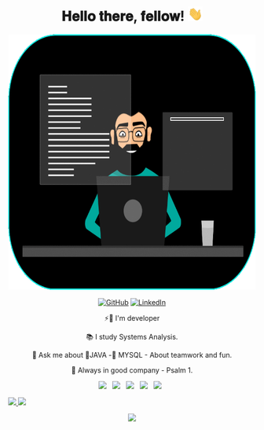 <div>
<h1 align="center"> 𝐇𝐞𝐥𝐥𝐨 𝐭𝐡𝐞𝐫𝐞, 𝐟𝐞𝐥𝐥𝐨𝐰! <img src="https://github.com/ABSphreak/ABSphreak/blob/master/gifs/Hi.gif?raw=true" width="30px"></h2>
	
</div>

<p align="center">
  <img height="520px" src="https://github.com/ValdirCezar/Autenticacao-Tokens-JWT/blob/master/src/imd-readme.gif?raw=true" />


<p align="center">
	<a href="https://github.com/jrfertonani"><img src="https://img.icons8.com/bubbles/50/000000/github.png" alt="GitHub"/></a>
	<a href="https://www.linkedin.com/in/jrfertonani/"><img src="https://img.icons8.com/bubbles/50/000000/linkedin.png" alt="LinkedIn"/></a>
</p>
	
<p align="center">⚡🚀 I'm developer </p>

<p align="center"> 📚 I study Systems Analysis. </p>

<p align="center"> 💬 Ask me about 💚JAVA -💚 MYSQL - About teamwork and fun.</p>

<p align="center">🌱 Always in good company - Psalm 1. </p>

</p>

<p align="center">
<img src="https://img.shields.io/badge/HTML%20-%23F7DF1E.svg?&style=for-the-badge&color=E34F26" />&nbsp;&nbsp;
<img src="https://img.shields.io/badge/css%20-%23F7DF1E.svg?&style=for-the-badge&color=5BA8EE" />&nbsp;&nbsp;
<img src="https://img.shields.io/badge/Angular%20-%23F7DF1E.svg?&style=for-the-badge&color=DD0031" />&nbsp;&nbsp;
<img src="https://img.shields.io/badge/Bootstrap%20-%23F7DF1E.svg?&style=for-the-badge&color=7044A3" />&nbsp;&nbsp;
<img src="https://img.shields.io/badge/Java%20-%23F7DF1E.svg?&style=for-the-badge&color=F7DF1E" />&nbsp;&nbsp;
</p>

<p align="center">
<div>
  <a href="https://github.com/jrfertonani">
  <img height="180em" src="https://github-readme-stats.vercel.app/api?username=jrfertonani&show_icons=true&theme=dracula&include_all_commits=true&count_private=true"/>
  <img height="180em" src="https://github-readme-stats.vercel.app/api/top-langs/?username=jrfertonani&layout=compact&langs_count=7&theme=dracula"/>
</div>
</p>
	  
<p align="center">
<img src="https://user-images.githubusercontent.com/74038190/235224431-e8c8c12e-6826-47f1-89fb-2ddad83b3abf.gif" width="250">
 </p>


